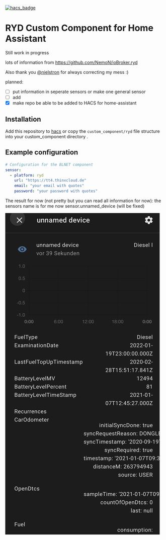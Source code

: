 [![hacs_badge](https://img.shields.io/badge/HACS-Custom-orange.svg)](https://github.com/custom-components/hacs)

# RYD Custom Component for Home Assistant

Still work in progress

lots of information from https://github.com/NemoN/ioBroker.ryd

Also thank you [@nielstron](https://github.com/nielstron) for always correcting my mess :)

planned:
  - [ ] put information in seperate sensors or make one general sensor
  - [ ] add 
  - [x] make repo be able to be added to HACS for home-assistant 
  
## Installation

Add this repository to [hacs](https://hacs.xyz/) or copy the `custom_component/ryd` file structure into your custom_component directory .

## Example configuration

```yaml
# Configuration for the BLNET component
sensor:
  - platform: ryd
    url: "https://tt4.thinxcloud.de"
    email: "your email with quotes"
    password: "your password with quotes"
```

The result for now (not pretty but you can read all information for now):
the sensors name is for me now sensor.unnamed_device (will be fixed)

![First version of sensor](sensor.png)
